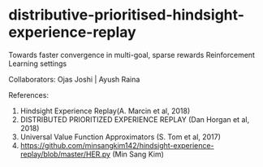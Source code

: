 # distributive-prioritised-hindsight-experience-replay
Towards faster convergence in multi-goal, sparse rewards Reinforcement Learning settings


Collaborators:
Ojas Joshi | Ayush Raina

References: 

1. Hindsight Experience Replay(A. Marcin et al, 2018)
2. DISTRIBUTED PRIORITIZED EXPERIENCE REPLAY (Dan Horgan et al, 2018)
3. Universal Value Function Approximators (S. Tom et al, 2017)
4. https://github.com/minsangkim142/hindsight-experience-replay/blob/master/HER.py (Min Sang Kim)
